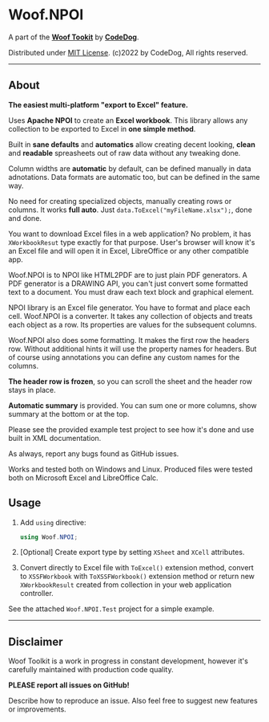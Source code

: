 ﻿# Woof.NPOI

A part of the [**Woof Tookit**](../../Readme.md)
by **[CodeDog](https://www.codedog.pl)**.

Distributed under [MIT License](https://en.wikipedia.org/wiki/MIT_License).
(c)2022 by CodeDog, All rights reserved.

---

## About

**The easiest multi-platform "export to Excel" feature.**

Uses **Apache NPOI** to create an **Excel workbook**.
This library allows any collection to be exported to Excel in **one simple method**.

Built in **sane defaults** and **automatics** allow creating decent looking,
**clean** and **readable** spreasheets out of raw data without any tweaking done.

Column widths are **automatic** by default, can be defined manually in data adnotations.
Data formats are automatic too, but can be defined in the same way.

No need for creating specialized objects, manually creating rows or columns.
It works **full auto**. Just `data.ToExcel("myFileName.xlsx");`, done and done.

You want to download Excel files in a web application?
No problem, it has `XWorkbookResut` type exactly for that purpose.
User's browser will know it's an Excel file and will open it in Excel, 
LibreOffice or any other compatible app.

Woof.NPOI is to NPOI like HTML2PDF are to just plain PDF generators.
A PDF generator is a DRAWING API, you can't just convert some formatted text
to a document. You must draw each text block and graphical element.

NPOI library is an Excel file generator. You have to format and place each cell.
Woof.NPOI is a converter. It takes any collection of objects and treats
each object as a row. Its properties are values for the subsequent columns.

Woof.NPOI also does some formatting. It makes the first row the headers row.
Without additional hints it will use the property names for headers.
But of course using annotations you can define any custom names for the columns.

**The header row is frozen**, so you can scroll the sheet and the header row stays in place.

**Automatic summary** is provided. You can sum one or more columns,
show summary at the bottom or at the top.

Please see the provided example test project to see how it's done
and use built in XML documentation.

As always, report any bugs found as GitHub issues.

Works and tested both on Windows and Linux. Produced files were
tested both on Microsoft Excel and LibreOffice Calc.

## Usage

1. Add `using` directive:

    ```cs
    using Woof.NPOI;
    ```

2. [Optional] Create export type by setting `XSheet` and `XCell` attributes.

3. Convert directly to Excel file with `ToExcel()` extension method, convert
   to `XSSFWorkbook` with `ToXSSFWorkbook()` extension method or return new
   `XWorkbookResult` created from collection in your web application controller.

See the attached `Woof.NPOI.Test` project for a simple example.

---

## Disclaimer

Woof Toolkit is a work in progress in constant development,
however it's carefully maintained with production code quality.

**PLEASE report all issues on GitHub!**

Describe how to reproduce an issue.
Also feel free to suggest new features or improvements.